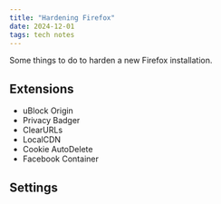 ```yaml
---
title: "Hardening Firefox"
date: 2024-12-01
tags: tech notes
---
```


Some things to do to harden a new Firefox installation.

## Extensions
- uBlock Origin
- Privacy Badger
- ClearURLs
- LocalCDN
- Cookie AutoDelete
- Facebook Container

## Settings

